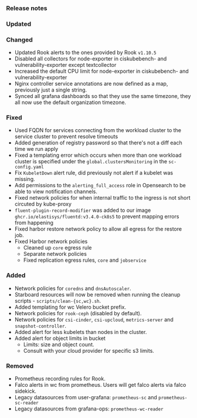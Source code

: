 ### Release notes

### Updated

### Changed

- Updated Rook alerts to the ones provided by Rook `v1.10.5`
- Disabled all collectors for node-exporter in ciskubebench- and vulnerability-exporter except textcollector
- Increased the default CPU limit for node-exporter in ciskubebench- and vulnerability-exporter
- Nginx controller service annotations are now defined as a map, previously just a single string.
- Synced all grafana dashboards so that they use the same timezone, they all now use the default organization timezone.

### Fixed

- Used FQDN for services connecting from the workload cluster to the service cluster to prevent resolve timeouts
- Added generation of registry password so that there's not a diff each time we run apply
- Fixed a templating error which occurs when more than one workload cluster is specified under the `global.clustersMonitoring` in the `sc-config.yaml`
- Fix `KubeletDown` alert rule, did previously not alert if a kubelet was missing.
- Add permissions to the `alerting_full_access` role in Opensearch to be able to view notification channels.
- Fixed network policies for when internal traffic to the ingress is not short circuted by kube-proxy
- `fluent-plugin-record-modifier` was added to our image `ghcr.io/elastisys/fluentd:v3.4.0-ck8s5` to prevent mapping errors from happening
- Fixed harbor restore network policy to allow all egress for the restore job.
- Fixed Harbor network policies
  - Cleaned up `core` egress rule
  - Separate network policies
  - Fixed replication egress rules, `core` and `jobservice`

### Added

-  Network policies for `coredns` and `dnsAutoscaler`.
- Starboard resources will now be removed when running the cleanup scripts - `scripts/clean-{sc,wc}.sh`.
- Added templating for wc Velero bucket prefix.
- Network policies for `rook-ceph` (disabled by default).
- Network policies for `csi-cinder`, `csi-upcloud`, `metrics-server` and `snapshot-controller`.
- Added alert for less kubelets than nodes in the cluster.
- Added alert for object limits in bucket
	- Limits: size and object count.
	- Consult with your cloud provider for specific s3 limits.

### Removed

- Prometheus recording rules for Rook.
- Falco alerts in wc from prometheus. Users will get falco alerts via falco sidekick.
- Legacy datasources from user-grafana: `prometheus-sc` and `prometheus-sc-reader`
- Legacy datasources from grafana-ops: `prometheus-wc-reader`
